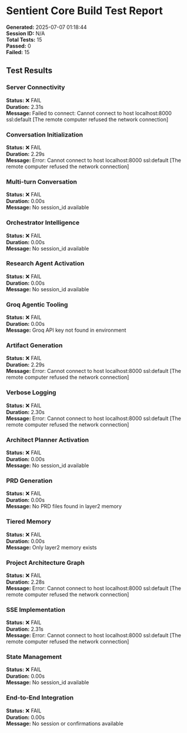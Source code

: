 # Sentient Core Build Test Report

**Generated:** 2025-07-07 01:18:44  
**Session ID:** N/A  
**Total Tests:** 15  
**Passed:** 0  
**Failed:** 15  

## Test Results

### Server Connectivity
**Status:** ❌ FAIL  
**Duration:** 2.31s  
**Message:** Failed to connect: Cannot connect to host localhost:8000 ssl:default [The remote computer refused the network connection]  

### Conversation Initialization
**Status:** ❌ FAIL  
**Duration:** 2.29s  
**Message:** Error: Cannot connect to host localhost:8000 ssl:default [The remote computer refused the network connection]  

### Multi-turn Conversation
**Status:** ❌ FAIL  
**Duration:** 0.00s  
**Message:** No session_id available  

### Orchestrator Intelligence
**Status:** ❌ FAIL  
**Duration:** 0.00s  
**Message:** No session_id available  

### Research Agent Activation
**Status:** ❌ FAIL  
**Duration:** 0.00s  
**Message:** No session_id available  

### Groq Agentic Tooling
**Status:** ❌ FAIL  
**Duration:** 0.00s  
**Message:** Groq API key not found in environment  

### Artifact Generation
**Status:** ❌ FAIL  
**Duration:** 2.29s  
**Message:** Error: Cannot connect to host localhost:8000 ssl:default [The remote computer refused the network connection]  

### Verbose Logging
**Status:** ❌ FAIL  
**Duration:** 2.30s  
**Message:** Error: Cannot connect to host localhost:8000 ssl:default [The remote computer refused the network connection]  

### Architect Planner Activation
**Status:** ❌ FAIL  
**Duration:** 0.00s  
**Message:** No session_id available  

### PRD Generation
**Status:** ❌ FAIL  
**Duration:** 0.00s  
**Message:** No PRD files found in layer2 memory  

### Tiered Memory
**Status:** ❌ FAIL  
**Duration:** 0.00s  
**Message:** Only layer2 memory exists  

### Project Architecture Graph
**Status:** ❌ FAIL  
**Duration:** 2.28s  
**Message:** Error: Cannot connect to host localhost:8000 ssl:default [The remote computer refused the network connection]  

### SSE Implementation
**Status:** ❌ FAIL  
**Duration:** 2.31s  
**Message:** Error: Cannot connect to host localhost:8000 ssl:default [The remote computer refused the network connection]  

### State Management
**Status:** ❌ FAIL  
**Duration:** 0.00s  
**Message:** No session_id available  

### End-to-End Integration
**Status:** ❌ FAIL  
**Duration:** 0.00s  
**Message:** No session or confirmations available  

